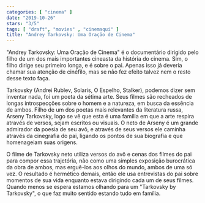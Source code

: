 ```yaml
---
categories: [ "cinema" ]
date: "2019-10-26"
stars: "3/5"
tags: [ "draft", "movies" , "cinemaqui" ]
title: "Andrey Tarkovsky: Uma Oração de Cinema"
---
```

"Andrey Tarkovsky: Uma Oração de Cinema" é o documentário
dirigido pelo filho de um dos mais importantes cineasta da história do
cinema. Sim, o filho dirige seu primeiro longa, e é sobre o pai. Apenas
isso já deveria chamar sua atenção de cinéfilo, mas se não fez
efeito talvez nem o resto desse texto faça.

Tarkovsky (Andrei Rublev, Solaris, O Espelho, Stalker), podemos dizer sem
inventar nada, foi um poeta da sétima arte. Seus filmes são recheados de
longas introspecções sobre o homem e a natureza, em busca da essência
de ambos. Filho de um dos poetas mais relevantes da literatura russa,
Arseny Tarkovsky, logo se vê que esta é uma família em que a arte
respira através de versos, sejam escritos ou visuais. O neto de Arseny
é um grande admirador da poesia de seu avô, e através de seus versos
ele caminha através da cinegrafia do pai, ligando os pontos de sua
biografia e que homenageiam suas origens.

O filme de Tarkovsky neto utiliza versos do avô e cenas dos filmes
do pai para compor essa trajetória, não como uma simples exposição
burocrática da obra de ambos, mas erguê-los aos olhos do mundo, ambos de
uma só vez. O resultado é hermético demais, então ele usa entrevistas
do pai sobre momentos de sua vida enquanto estava dirigindo cada um de
seus filmes. Quando menos se espera estamos olhando para um "Tarkovsky
by Tarkovsky", o que faz muito sentido estando tudo em família.
